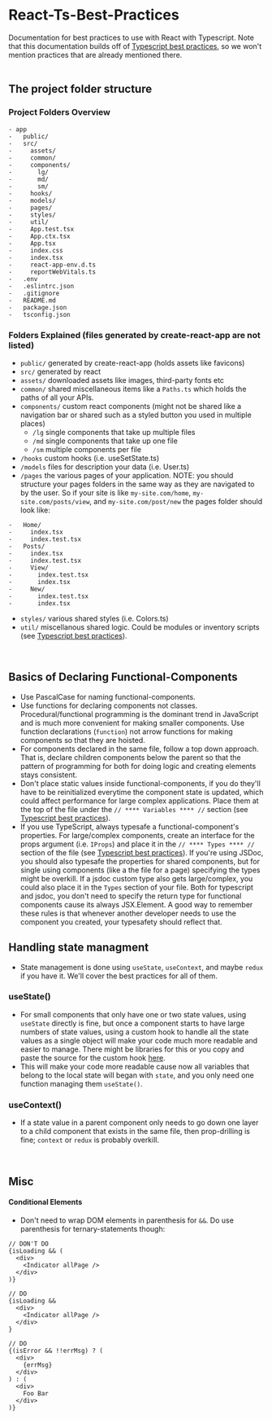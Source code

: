 # React-Ts-Best-Practices

Documentation for best practices to use with React with Typescript. Note that this documentation builds off of <a href="https://github.com/seanpmaxwell/Typescript-Best-Practices">Typescript best practices</a>, so we won't mention practices that are already mentioned there.
<br/><br/>


## The project folder structure

### Project Folders Overview

```
- app
-   public/
-   src/
-     assets/
-     common/
-     components/
-       lg/
-       md/
-       sm/
-     hooks/
-     models/
-     pages/
-     styles/
-     util/
-     App.test.tsx
-     App.ctx.tsx
-     App.tsx
-     index.css
-     index.tsx
-     react-app-env.d.ts
-     reportWebVitals.ts
-   .env
-   .eslintrc.json
-   .gitignore
-   README.md
-   package.json
-   tsconfig.json
```

### Folders Explained (files generated by create-react-app are not listed)
- `public/` generated by create-react-app (holds assets like favicons)
- `src/` generated by react
- `assets/` downloaded assets like images, third-party fonts etc
- `common/` shared miscellaneous items like a `Paths.ts` which holds the paths of all your APIs.
- `components/` custom react components (might not be shared like a navigation bar or shared such as a styled button you used in multiple places)
  - `/lg` single components that take up multiple files
  - `/md` single components that take up one file
  - `/sm` multiple components per file
- `/hooks` custom hooks (i.e. useSetState.ts)
- `/models` files for description your data (i.e. User.ts)
- `/pages` the various pages of your application. NOTE: you should structure your pages folders in the same way as they are navigated to by the user. So if your site is like `my-site.com/home`, `my-site.com/posts/view`, and `my-site.com/post/new` the pages folder should look like:
```
-   Home/
-     index.tsx
-     index.test.tsx
-   Posts/
-     index.tsx
-     index.test.tsx
-     View/
-       index.test.tsx
-       index.tsx
-     New/
-       index.test.tsx
-       index.tsx
```
- `styles/` various shared styles (i.e. Colors.ts)
- `util/` miscellanous shared logic. Could be modules or inventory scripts (see <a href="https://github.com/seanpmaxwell/Typescript-Best-Practices">Typescript best practices</a>).
<br/>


## Basics of Declaring Functional-Components

- Use PascalCase for naming functional-components.
- Use functions for declaring components not classes. Procedural/functional programming is the dominant trend in JavaScript and is much more convenient for making smaller components. Use function declarations (`function`) not arrow functions for making components so that they are hoisted.
- For components declared in the same file, follow a top down approach. That is, declare children components below the parent so that the pattern of programming for both for doing logic and creating elements stays consistent.
- Don't place static values inside functional-components, if you do they'll have to be reinitialized everytime the component state is updated, which could affect performance for large complex applications. Place them at the top of the file under the `// **** Variables **** //` section (see <a href="https://github.com/seanpmaxwell/Typescript-Best-Practices">Typescript best practices</a>).
- If you use TypeScript, always typesafe a functional-component's properties. For large/complex components, create an interface for the props argument (i.e. `IProps`) and place it in the `// **** Types **** //` section of the file (see <a href="https://github.com/seanpmaxwell/Typescript-Best-Practices">Typescript best practices</a>). If you're using JSDoc, you should also typesafe the properties for shared components, but for single using components (like a the file for a page) specifying the types might be overkill. If a jsdoc custom type also gets large/complex, you could also place it in the `Types` section of your file. Both for typescript and jsdoc, you don't need to specify the return type for functional components cause its always JSX.Element. A good way to remember these rules is that whenever another developer needs to use the component you created, your typesafety should reflect that.


## Handling state managment
- State management is done using `useState`, `useContext`, and maybe `redux` if you have it. We'll cover the best practices for all of them.

### useState()
- For small components that only have one or two state values, using `useState` directly is fine, but once a component starts to have large numbers of state values, using a custom hook to handle all the state values as a single object will make your code much more readable and easier to manage. There might be libraries for this or you copy and paste the source for the custom hook <a href="https://github.com/seanpmaxwell/useSetState/blob/main/src/useSetState.ts">here</a>.
- This will make your code more readable cause now all variables that belong to the local state will began with `state`, and you only need one function managing them `useState()`.

### useContext()
- If a state value in a parent component only needs to go down one layer to a child component that exists in the same file, then prop-drilling is fine; `context` or `redux` is probably overkill. 
<br/>


## Misc

#### Conditional Elements

- Don't need to wrap DOM elements in parenthesis for `&&`. Do use parenthesis for ternary-statements though:
```
// DON'T DO
{isLoading && (
  <div>
    <Indicator allPage />
  </div>
)}

// DO
{isLoading && 
  <div>
    <Indicator allPage />
  </div>
}

// DO
{(isError && !!errMsg) ? (
  <div>
    {errMsg}
  </div>
) : (
  <div>
    Foo Bar
  </div>
)}
```

